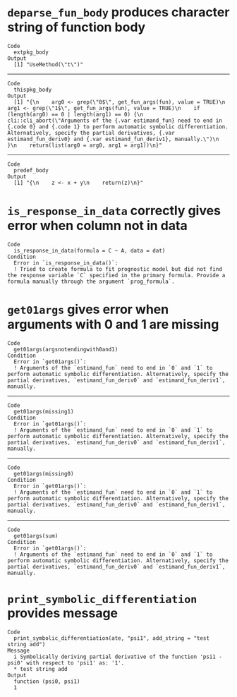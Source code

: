 # `deparse_fun_body` produces character string of function body

    Code
      extpkg_body
    Output
      [1] "UseMethod(\"t\")"

---

    Code
      thispkg_body
    Output
      [1] "{\n    arg0 <- grep(\"0$\", get_fun_args(fun), value = TRUE)\n    arg1 <- grep(\"1$\", get_fun_args(fun), value = TRUE)\n    if (length(arg0) == 0 | length(arg1) == 0) {\n        cli::cli_abort(\"Arguments of the {.var estimand_fun} need to end in {.code 0} and {.code 1} to perform automatic symbolic differentiation. Alternatively, specify the partial derivatives, {.var estimand_fun_deriv0} and {.var estimand_fun_deriv1}, manually.\")\n    }\n    return(list(arg0 = arg0, arg1 = arg1))\n}"

---

    Code
      predef_body
    Output
      [1] "{\n    z <- x + y\n    return(z)\n}"

# `is_response_in_data` correctly gives error when column not in data

    Code
      is_response_in_data(formula = C ~ A, data = dat)
    Condition
      Error in `is_response_in_data()`:
      ! Tried to create formula to fit prognostic model but did not find the response variable `C` specified in the primary formula. Provide a formula manually through the argument `prog_formula`.

# `get01args` gives error when arguments with 0 and 1 are missing

    Code
      get01args(argsnotendingwith0and1)
    Condition
      Error in `get01args()`:
      ! Arguments of the `estimand_fun` need to end in `0` and `1` to perform automatic symbolic differentiation. Alternatively, specify the partial derivatives, `estimand_fun_deriv0` and `estimand_fun_deriv1`, manually.

---

    Code
      get01args(missing1)
    Condition
      Error in `get01args()`:
      ! Arguments of the `estimand_fun` need to end in `0` and `1` to perform automatic symbolic differentiation. Alternatively, specify the partial derivatives, `estimand_fun_deriv0` and `estimand_fun_deriv1`, manually.

---

    Code
      get01args(missing0)
    Condition
      Error in `get01args()`:
      ! Arguments of the `estimand_fun` need to end in `0` and `1` to perform automatic symbolic differentiation. Alternatively, specify the partial derivatives, `estimand_fun_deriv0` and `estimand_fun_deriv1`, manually.

---

    Code
      get01args(sum)
    Condition
      Error in `get01args()`:
      ! Arguments of the `estimand_fun` need to end in `0` and `1` to perform automatic symbolic differentiation. Alternatively, specify the partial derivatives, `estimand_fun_deriv0` and `estimand_fun_deriv1`, manually.

# `print_symbolic_differentiation` provides message

    Code
      print_symbolic_differentiation(ate, "psi1", add_string = "test string add")
    Message
      i Symbolically deriving partial derivative of the function 'psi1 - psi0' with respect to 'psi1' as: '1'.
      * test string add
    Output
      function (psi0, psi1) 
      1
      

